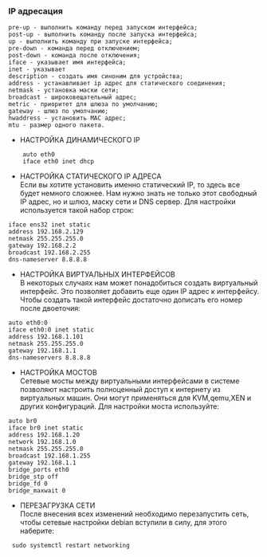 ### IP адресация  
	pre-up - выполнить команду перед запуском интерфейса;
	post-up - выполнить команду после запуска интерфейса;
	up - выполнить команду при запуске интерфейса;
	pre-down - команда перед отключением;
	post-down - команда после отключения;
	iface - указывает имя интерфейса;
	inet - указывает
	description - создать имя синоним для устройства;
	address - устанавливает ip адрес для статического соединения;
	netmask - установка маски сети;
	broadcast - широковещательный адрес;
	metric - приоритет для шлюза по умолчанию;
	gateway - шлюз по умолчанию;
	hwaddress - установить MAC адрес;
	mtu - размер одного пакета.  
- НАСТРОЙКА ДИНАМИЧЕСКОГО IP
```
	auto eth0
	iface eth0 inet dhcp
```
- НАСТРОЙКА СТАТИЧЕСКОГО IP АДРЕСА  
Если вы хотите установить именно статический IP, то здесь все будет немного сложнее. 
Нам нужно знать не только этот свободный IP адрес, но и шлюз, маску сети и DNS сервер. 
Для настройки используется такой набор строк:
```
iface ens32 inet static
address 192.168.2.129
netmask 255.255.255.0
gateway 192.168.2.2
broadcast 192.168.2.255
dns-nameserver 8.8.8.8
```
- НАСТРОЙКА ВИРТУАЛЬНЫХ ИНТЕРФЕЙСОВ  
В некоторых случаях нам может понадобиться создать виртуальный интерфейс. 
Это позволяет добавить еще один IP адрес к интерфейсу. 
Чтобы создать такой интерфейс достаточно дописать его номер после двоеточия:
```
auto eth0:0
iface eth0:0 inet static
address 192.168.1.101
netmask 255.255.255.0
gateway 192.168.1.1
dns-nameservers 8.8.8.8
```
- НАСТРОЙКА МОСТОВ  
Сетевые мосты между виртуальными интерфейсами в системе позволяют настроить полноценный доступ к интернету из виртуальных машин. 
Они могут применяться для KVM,qemu,XEN и других конфигураций. Для настройки моста используйте:
```
auto br0
iface br0 inet static
address 192.168.1.20
network 192.168.1.0
netmask 255.255.255.0
broadcast 192.168.1.255
gateway 192.168.1.1
bridge_ports eth0
bridge_stp off
bridge_fd 0
bridge_maxwait 0
```
- ПЕРЕЗАГРУЗКА СЕТИ  
После внесения всех изменений необходимо перезапустить сеть, чтобы сетевые настройки debian вступили в силу, для этого наберите:
```
 sudo systemctl restart networking
```